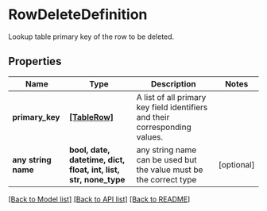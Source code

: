 # RowDeleteDefinition

Lookup table primary key of the row to be deleted.

## Properties
Name | Type | Description | Notes
------------ | ------------- | ------------- | -------------
**primary_key** | [**[TableRow]**](TableRow.md) | A list of all primary key field identifiers and their corresponding values. | 
**any string name** | **bool, date, datetime, dict, float, int, list, str, none_type** | any string name can be used but the value must be the correct type | [optional]

[[Back to Model list]](../README.md#documentation-for-models) [[Back to API list]](../README.md#documentation-for-api-endpoints) [[Back to README]](../README.md)


